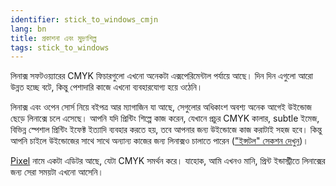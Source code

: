 ```yaml
---
identifier: stick_to_windows_cmjn
lang: bn
title: প্রকাশনা এবং মুদ্রণশিল্প
tags: stick_to_windows
---
```


লিনাক্স সফটওয়্যারের CMYK ফিচারগুলো এখনো অনেকটা এক্সপেরিমেন্টাল পর্যায়ে আছে। দিন দিন এগুলো আরো উন্নত হচ্ছে বটে, কিন্তু পেশাদারি কাজে এখনো ব্যবহারযোগ্য হয়ে ওঠেনি।

লিনাক্স এবং ওপেন সোর্স নিয়ে বইপত্র আর ম্যাগাজিন যা আছে, সেগুলোর অধিকাংশ অবশ্য অনেক আগেই উইন্ডোজ ছেড়ে লিনাক্সে চলে এসেছে। আপনি যদি প্রিন্টিং শিল্পে কাজ করেন, যেখানে প্রচুর CMYK কালার, subtle ইমেজ, বিভিন্ন স্পেশাল প্রিন্টিং ইফেক্ট ইত্যাদি ব্যবহার করতে হয়, তবে আপনার জন্য উইন্ডোজে কাজ করাটাই সহজ হবে। কিন্তু আপনি চাইলে উইন্ডোজের সাথে সাথে অন্যান্য কাজের জন্য লিনাক্সও চালাতে পারেন (<a href="/switch/install/index_bn.php">"ইন্সটল" সেকশন দেখুন</a>)।


<a href="http://www.kanzelsberger.com/pixel/">Pixel</a> নামে একটা এডিটর আছে, যেটা CMYK সমর্থন করে। যাহোক, আমি এখনও মানি, প্রিন্ট ইন্ডাস্ট্রীতে লিনাক্সের জন্য সেরা সময়টা এখনো আসেনি।

